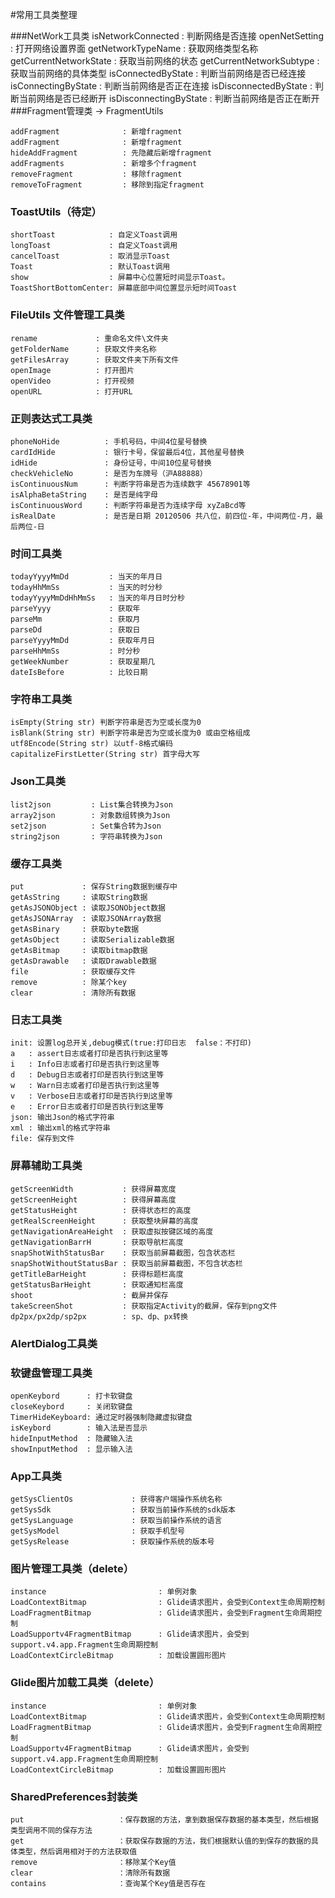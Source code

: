 ﻿#常用工具类整理

###NetWork工具类
	isNetworkConnected       : 判断网络是否连接
    openNetSetting           : 打开网络设置界面
    getNetworkTypeName       : 获取网络类型名称
    getCurrentNetworkState   : 获取当前网络的状态
    getCurrentNetworkSubtype : 获取当前网络的具体类型
    isConnectedByState       : 判断当前网络是否已经连接
    isConnectingByState      : 判断当前网络是否正在连接
    isDisconnectedByState    : 判断当前网络是否已经断开
    isDisconnectingByState   : 判断当前网络是否正在断开
###Fragment管理类 → FragmentUtils

	addFragment              : 新增fragment
	addFragment              : 新增fragment
	hideAddFragment          : 先隐藏后新增fragment
	addFragments             : 新增多个fragment
	removeFragment           : 移除fragment
	removeToFragment         : 移除到指定fragment
	
### ToastUtils（待定）

	shortToast            : 自定义Toast调用
	longToast             : 自定义Toast调用
	cancelToast           : 取消显示Toast
	Toast                 : 默认Toast调用
	show                  : 屏幕中心位置短时间显示Toast。
	ToastShortBottomCenter: 屏幕底部中间位置显示短时间Toast
	
### FileUtils  文件管理工具类

	rename             : 重命名文件\文件夹
	getFolderName      : 获取文件夹名称
	getFilesArray      : 获取文件夹下所有文件
	openImage          : 打开图片
	openVideo          : 打开视频
	openURL            : 打开URL
	
### 正则表达式工具类

	phoneNoHide          : 手机号码，中间4位星号替换
	cardIdHide           : 银行卡号，保留最后4位，其他星号替换
	idHide               : 身份证号，中间10位星号替换
	checkVehicleNo       : 是否为车牌号（沪A88888）
	isContinuousNum      : 判断字符串是否为连续数字 45678901等
	isAlphaBetaString    : 是否是纯字母
	isContinuousWord     : 判断字符串是否为连续字母 xyZaBcd等
	isRealDate           : 是否是日期 20120506 共八位，前四位-年，中间两位-月，最后两位-日
	
### 时间工具类

    todayYyyyMmDd         : 当天的年月日
    todayHhMmSs           : 当天的时分秒
    todayYyyyMmDdHhMmSs   : 当天的年月日时分秒
    parseYyyy             : 获取年
    parseMm               : 获取月
    parseDd               : 获取日
    parseYyyyMmDd         : 获取年月日
    parseHhMmSs           : 时分秒
    getWeekNumber         : 获取星期几
    dateIsBefore          : 比较日期
    
### 字符串工具类

	isEmpty(String str) 判断字符串是否为空或长度为0
	isBlank(String str) 判断字符串是否为空或长度为0 或由空格组成
	utf8Encode(String str) 以utf-8格式编码
	capitalizeFirstLetter(String str) 首字母大写
	
### Json工具类

	list2json         : List集合转换为Json
	array2json        : 对象数组转换为Json
	set2json          : Set集合转为Json
	string2json       : 字符串转换为Json
	
### 缓存工具类

	put             : 保存String数据到缓存中
	getAsString     : 读取String数据
	getAsJSONObject : 读取JSONObject数据
	getAsJSONArray  : 读取JSONArray数据
	getAsBinary     : 获取byte数据
	getAsObject     : 读取Serializable数据
	getAsBitmap     : 读取bitmap数据
	getAsDrawable   : 读取Drawable数据
	file            : 获取缓存文件
	remove          : 除某个key
	clear           : 清除所有数据
	
### 日志工具类

	init: 设置log总开关,debug模式(true:打印日志  false：不打印)
	a   : assert日志或者打印是否执行到这里等
	i   : Info日志或者打印是否执行到这里等
	d   : Debug日志或者打印是否执行到这里等
	w   : Warn日志或者打印是否执行到这里等
	v   : Verbose日志或者打印是否执行到这里等
	e   : Error日志或者打印是否执行到这里等
	json: 输出Json的格式字符串
	xml : 输出xml的格式字符串
	file: 保存到文件
	
### 屏幕辅助工具类

    getScreenWidth           : 获得屏幕宽度
    getScreenHeight          : 获得屏幕高度
    getStatusHeight          : 获得状态栏的高度
    getRealScreenHeight      : 获取整块屏幕的高度
    getNavigationAreaHeight  : 获取虚拟按键区域的高度
    getNavigationBarrH       : 获取导航栏高度
    snapShotWithStatusBar    : 获取当前屏幕截图，包含状态栏
    snapShotWithoutStatusBar : 获取当前屏幕截图，不包含状态栏
    getTitleBarHeight        : 获得标题栏高度
    getStatusBarHeight       : 获取通知栏高度
    shoot                    : 截屏并保存
    takeScreenShot           : 获取指定Activity的截屏，保存到png文件
    dp2px/px2dp/sp2px        : sp、dp、px转换
	
### AlertDialog工具类



### 软键盘管理工具类

	openKeybord      : 打卡软键盘
	closeKeybord     : 关闭软键盘
	TimerHideKeyboard: 通过定时器强制隐藏虚拟键盘
	isKeybord        : 输入法是否显示
	hideInputMethod  : 隐藏输入法
	showInputMethod  : 显示输入法

### App工具类

	getSysClientOs             : 获得客户端操作系统名称
	getSysSdk                  : 获取当前操作系统的sdk版本
	getSysLanguage             : 获取当前操作系统的语言
	getSysModel                : 获取手机型号
	getSysRelease              : 获取操作系统的版本号

### 图片管理工具类（delete）

	instance                         : 单例对象
	LoadContextBitmap                : Glide请求图片，会受到Context生命周期控制
	LoadFragmentBitmap               : Glide请求图片，会受到Fragment生命周期控制
	LoadSupportv4FragmentBitmap      : Glide请求图片，会受到support.v4.app.Fragment生命周期控制
	LoadContextCircleBitmap          : 加载设置圆形图片

### Glide图片加载工具类（delete）

	instance                         : 单例对象
	LoadContextBitmap                : Glide请求图片，会受到Context生命周期控制
	LoadFragmentBitmap               : Glide请求图片，会受到Fragment生命周期控制
	LoadSupportv4FragmentBitmap      : Glide请求图片，会受到support.v4.app.Fragment生命周期控制
	LoadContextCircleBitmap          : 加载设置圆形图片
	

### SharedPreferences封装类

	put						：保存数据的方法，拿到数据保存数据的基本类型，然后根据类型调用不同的保存方法
	get						：获取保存数据的方法，我们根据默认值的到保存的数据的具体类型，然后调用相对于的方法获取值
	remove					：移除某个Key值
	clear					：清除所有数据
	contains				：查询某个Key值是否存在
	
	


	
	
	
















